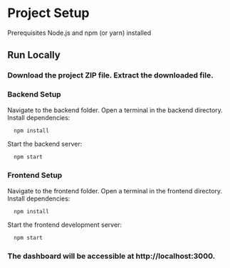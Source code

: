 
# Project Setup

Prerequisites
Node.js and npm (or yarn) installed


## Run Locally

### Download the project ZIP file. Extract the downloaded file.

### Backend Setup
Navigate to the backend folder.
Open a terminal in the backend directory.
Install dependencies:

```bash
  npm install
```

Start the backend server:

```bash
  npm start
```

### Frontend Setup
Navigate to the frontend folder.
Open a terminal in the frontend directory.
Install dependencies:

```bash
  npm install
```

Start the frontend development server:

```bash
  npm start
```

### The dashboard will be accessible at http://localhost:3000.